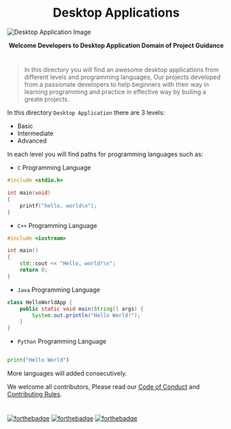 <p align="center">
 <h1 align="center">Desktop Applications</h1>
 <img src="https://github.com/TawfikYasser/Project-Guidance/blob/main/Desktop%20Application/Desktop-Image.png" align="center" alt="Desktop Application Image" />
   <p align="center"><strong>Welcome Developers to Desktop Application Domain of Project Guidance</strong></p>
</p>

<h1></h1>

> In this directory you will find an awesome desktop applications from different levels and programming languages, Our projects developed from a passionate developers to help beginners with their way in learning programming and practice in effective way by builing a greate projects.

In this directory `Desktop Application` there are 3 levels:
* Basic
* Intermediate
* Advanced

In each level you will find paths for programming languages such as:

* `C` Programming Language
```C
#include <stdio.h>

int main(void)
{
    printf("hello, world\n");
}
```

* `C++` Programming Language
```Cpp
#include <iostream>

int main()
{
    std::cout << "Hello, world!\n";
    return 0;
}
```

* `Java` Programming Language
```java
class HelloWorldApp {
    public static void main(String[] args) {
        System.out.println("Hello World!");
    }
}
```

* `Python` Programming Language
```python

print("Hello World")

```

More languages will added consecutively.

We welcome all contributors, Please read our [Code of Conduct](https://github.com/Kushal997-das/Project-Guidance/blob/main/CODE_OF_CONDUCT.md) and [Contributing Rules](https://github.com/Kushal997-das/Project-Guidance/blob/main/CONTRIBUTING.md).

<h1></h1>

[![forthebadge](https://forthebadge.com/images/badges/built-by-developers.svg)](https://forthebadge.com) 
[![forthebadge](https://forthebadge.com/images/badges/built-with-love.svg)](https://forthebadge.com)
[![forthebadge](https://forthebadge.com/images/badges/built-with-swag.svg)](https://forthebadge.com)
